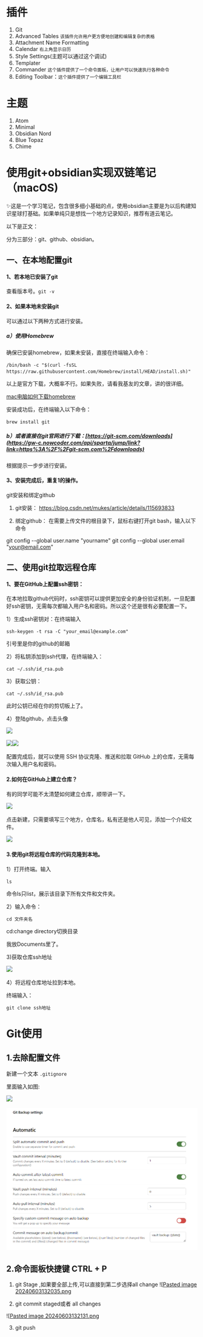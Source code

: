 # 插件
1. Git
2. Advanced Tables    `该插件允许用户更方便地创建和编辑复杂的表格`
3. Attachment Name Formatting
4. Calendar  `右上角显示日历`
5. Style Settings(主题可以通过这个调试)
6. Templater
7. Commander  `这个插件提供了一个命令面板，让用户可以快速执行各种命令`
8. Editing Toolbar：`这个插件提供了一个编辑工具栏`

# 主题
1. Atom
2. Minimal
3. Obsidian Nord
4. Blue Topaz
5. Chime



# 使用git+obsidian实现双链笔记（macOS)

✨这是一个学习笔记，包含很多细小基础的点，使用obsidian主要是为以后构建知识星球打基础。如果单纯只是想找一个地方记录知识，推荐有道云笔记。

以下是正文：

分为三部分：git、github、obsidian。

## 一、在本地配置git

#### 1、若本地已安装了git

查看版本号。`git -v`

#### 2、如果本地未安装git

可以通过以下两种方式进行安装。

##### a）使用Homebrew

确保已安装homebrew，如果未安装，直接在终端输入命令：

`/bin/bash -c "$(curl -fsSL https://raw.githubusercontent.com/Homebrew/install/HEAD/install.sh)"`

以上是官方下载，大概率不行。如果失败，请看我基友的文章，讲的很详细。

[mac电脑如何下载homebrew](https://gw-c.nowcoder.com/api/sparta/jump/link?link=https%3A%2F%2Fblog.csdn.net%2Fa3244005396%2Farticle%2Fdetails%2F128068937)

安装成功后，在终端输入以下命令：

`brew install git`

##### b）或者直接在git官网进行下载：[https://git-scm.com/downloads](https://gw-c.nowcoder.com/api/sparta/jump/link?link=https%3A%2F%2Fgit-scm.com%2Fdownloads)

根据提示一步步进行安装。

#### 3、安装完成后，重复1的操作。

git安装和绑定github
1. git安装：
https://blog.csdn.net/mukes/article/details/115693833

2. 绑定github：
在需要上传文件的根目录下，鼠标右键打开git bash，输入以下命令

git config --global user.name "yourname"
git config --global user.email "your@email.com" 

## 二、使用git拉取远程仓库

#### 1、要在GitHub上配置ssh密钥：

在本地拉取github代码时，ssh密钥可以提供更加安全的身份验证机制，一旦配置好ssh密钥，无需每次都输入用户名和密码。所以这个还是很有必要配置一下。

1）生成ssh密钥对：在终端输入

`ssh-keygen -t rsa -C "your_email@example.com"`

引号里是你的github的邮箱

2）将私钥添加到ssh代理，在终端输入：

`cat ~/.ssh/id_rsa.pub`

3）获取公钥：

`cat ~/.ssh/id_rsa.pub`

此时公钥已经在你的剪切板上了。

4）登陆github，点击头像

![](https://uploadfiles.nowcoder.com/images/20230712/67694999_1689157005700/D2B5CA33BD970F64A6301FA75AE2EB22)

![](https://uploadfiles.nowcoder.com/images/20230712/67694999_1689157032133/D2B5CA33BD970F64A6301FA75AE2EB22)![](https://uploadfiles.nowcoder.com/images/20230712/67694999_1689157052201/D2B5CA33BD970F64A6301FA75AE2EB22)

配置完成后，就可以使用 SSH 协议克隆、推送和拉取 GitHub 上的仓库，无需每次输入用户名和密码。

#### 2.如何在GitHub上建立仓库？

有的同学可能不太清楚如何建立仓库，顺带讲一下。

![](https://uploadfiles.nowcoder.com/images/20230712/67694999_1689157068540/D2B5CA33BD970F64A6301FA75AE2EB22)

点击新建，只需要填写三个地方，仓库名，私有还是他人可见，添加一个介绍文件。

![](https://uploadfiles.nowcoder.com/images/20230712/67694999_1689157083800/D2B5CA33BD970F64A6301FA75AE2EB22)

#### 3.使用git将远程仓库的代码克隆到本地。

1）打开终端。输入

`ls`

命令ls只list，展示该目录下所有文件和文件夹。

2）输入命令：

`cd 文件夹名`

cd:change directory切换目录

我放Documents里了。

3)获取仓库ssh地址

![](https://uploadfiles.nowcoder.com/images/20230712/67694999_1689157120426/D2B5CA33BD970F64A6301FA75AE2EB22)

4）将远程仓库地址拉到本地。

终端输入：

`git clone ssh地址`

 
# Git使用

## 1.去除配置文件

新建一个文本 `.gitignore`  

里面输入如图:

![](attachments/Pasted%20image%2020240627043640.png)


![](attachments/Pasted%20image%2020240627060319.png)

## 2.命令面板快捷键 CTRL + P

1. git Stage ,如果要全部上传,可以直接到第二步选择all change
 ![[Pasted image 20240603132035.png](img/Pasted%20image%2020240603132035.png)

2. git commit staged或者 all changes

![[Pasted image 20240603132131.png](img/Pasted%20image%2020240603132131.png)

3. git push